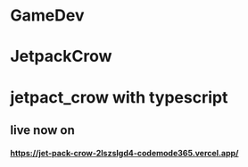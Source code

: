 ﻿# GameDev
# JetpackCrow
# jetpact_crow with typescript
## live now on <h4><a href="https://jet-pack-crow-2lszslgd4-codemode365.vercel.app/">https://jet-pack-crow-2lszslgd4-codemode365.vercel.app/</a></h4>
